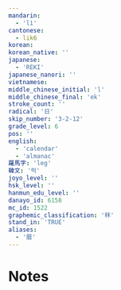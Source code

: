 ```yaml
---
mandarin:
  - 'lì'
cantonese:
  - lik6
korean:
korean_native: ''
japanese:
  - 'REKI'
japanese_nanori: ''
vietnamese:
middle_chinese_initial: 'l'
middle_chinese_final: 'ek'
stroke_count: ''
radical: '日'
skip_number: '3-2-12'
grade_level: 6
pos: ''
english:
  - 'calendar'
  - 'almanac'
羅馬字: 'leg'
韓文: '럭'
joyo_level: ''
hsk_level: ''
hanmun_edu_level: ''
danayo_id: 6158
mc_id: 1522
graphemic_classification: '秝'
stand_in: 'TRUE'
aliases:
  - '曆'
---
```


# Notes
